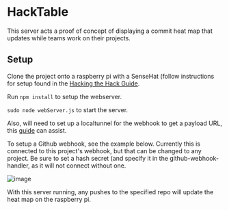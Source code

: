 # HackTable

This server acts a proof of concept of displaying a commit heat map that updates while teams work on their projects.

## Setup

Clone the project onto a raspberry pi with a SenseHat (follow instructions for setup found in the [Hacking the Hack Guide](https://github.com/augustluhrs/HackTheHack_RaspiGuide).

Run `npm install` to setup the webserver. 

`sudo node webServer.js` to start the server.

Also, will need to set up a localtunnel for the webhook to get a payload URL, this [guide](https://thisdavej.com/make-your-raspberry-pi-web-server-available-on-the-internet-with-node-js/) can assist.

To setup a Github webhook, see the example below. Currently this is connected to this project's webhook, but that can be changed to any project. Be sure to set a hash secret (and specify it in the github-webhook-handler, as it will not connect without one.


![image](https://user-images.githubusercontent.com/5401480/138612915-212bffc3-67cb-4cf3-a2ce-dc3c87538af4.png)

With this server running, any pushes to the specified repo will update the heat map on the raspberry pi.


